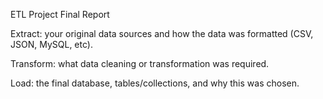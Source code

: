 ETL Project Final Report

Extract: your original data sources and how the data was formatted (CSV, JSON, MySQL, etc).

Transform: what data cleaning or transformation was required.

Load: the final database, tables/collections, and why this was chosen.
